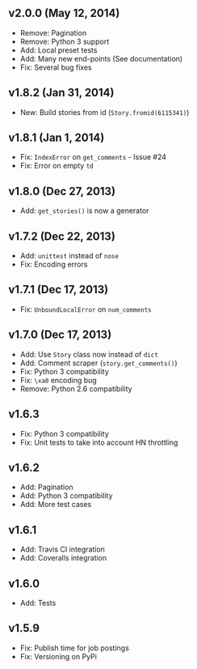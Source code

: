 ## v2.0.0 (May 12, 2014)

- Remove: Pagination
- Remove: Python 3 support
- Add: Local preset tests
- Add: Many new end-points (See documentation)
- Fix: Several bug fixes

## v1.8.2 (Jan 31, 2014)

- New: Build stories from id (`Story.fromid(6115341)`)

## v1.8.1 (Jan 1, 2014)

- Fix: `IndexError` on `get_comments` - Issue #24
- Fix: Error on empty `td`

## v1.8.0 (Dec 27, 2013)

- Add: `get_stories()` is now a generator

## v1.7.2 (Dec 22, 2013)

- Add: `unittest` instead of `nose`
- Fix: Encoding errors

## v1.7.1 (Dec 17, 2013)

- Fix: `UnboundLocalError` on `num_comments`

## v1.7.0 (Dec 17, 2013)

- Add: Use `Story` class now instead of `dict`
- Add: Comment scraper (`story.get_comments()`)
- Fix: Python 3 compatibility
- Fix: `\xa0` encoding bug
- Remove: Python 2.6 compatibility

## v1.6.3

- Fix: Python 3 compatibility
- Fix: Unit tests to take into account HN throttling

## v1.6.2

- Add: Pagination
- Add: Python 3 compatibility
- Add: More test cases

## v1.6.1

- Add: Travis CI integration
- Add: Coveralls integration

## v1.6.0

- Add: Tests

## v1.5.9

- Fix: Publish time for job postings
- Fix: Versioning on PyPi
